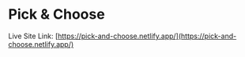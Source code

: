 # Pick & Choose

Live Site Link:  [https://pick-and-choose.netlify.app/](https://pick-and-choose.netlify.app/)






